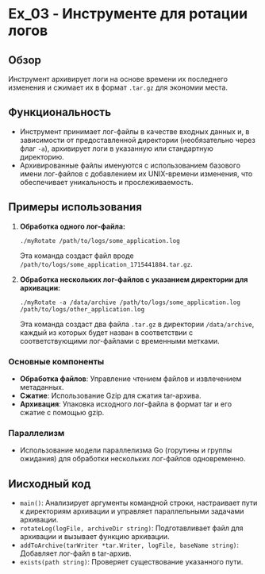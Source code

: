# Ex_03 - Инструменте для ротации логов

## Обзор
Инструмент архивирует логи на основе времени их последнего изменения и сжимает их в формат `.tar.gz` для экономии места.

## Функциональность
- Инструмент принимает лог-файлы в качестве входных данных и, в зависимости от предоставленной директории (необязательно через флаг `-a`), архивирует логи в указанную или стандартную директорию.
- Архивированные файлы именуются с использованием базового имени лог-файлов с добавлением их UNIX-времени изменения, что обеспечивает уникальность и прослеживаемость.

## Примеры использования
1. **Обработка одного лог-файла:**
   ```
   ./myRotate /path/to/logs/some_application.log
   ```
   Эта команда создаст файл вроде `/path/to/logs/some_application_1715441884.tar.gz`.

2. **Обработка нескольких лог-файлов с указанием директории для архивации:**
   ```
   ./myRotate -a /data/archive /path/to/logs/some_application.log /path/to/logs/other_application.log
   ```
   Эта команда создаст два файла `.tar.gz` в директории `/data/archive`, каждый из которых будет назван в соответствии с соответствующими лог-файлами с временными метками.

### Основные компоненты
- **Обработка файлов**: Управление чтением файлов и извлечением метаданных.
- **Сжатие**: Использование Gzip для сжатия tar-архива.
- **Архивация**: Упаковка исходного лог-файла в формат tar и его сжатие с помощью gzip.

### Параллелизм
- Использование модели параллелизма Go (горутины и группы ожидания) для обработки нескольких лог-файлов одновременно.

## Иисходный код
- `main()`: Анализирует аргументы командной строки, настраивает пути к директориям архивации и управляет параллельными задачами архивации.
- `rotateLog(logFile, archiveDir string)`: Подготавливает файл для архивации и вызывает функцию архивации.
- `addToArchive(tarWriter *tar.Writer, logFile, baseName string)`: Добавляет лог-файл в tar-архив.
- `exists(path string)`: Проверяет существование указанного пути.
